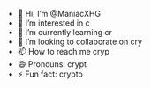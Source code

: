 - 👋 Hi, I’m @ManiacXHG
- 👀 I’m interested in c
- 🌱 I’m currently learning cr
- 💞️ I’m looking to collaborate on cry
- 📫 How to reach me cryp
- 😄 Pronouns: crypt
- ⚡ Fun fact: crypto

<!---
ManiacXHG/ManiacXHG is a ✨ special ✨ repository because its `README.md` (this file) appears on your GitHub profile.
You can click the Preview link to take a look at your changes.
--->
